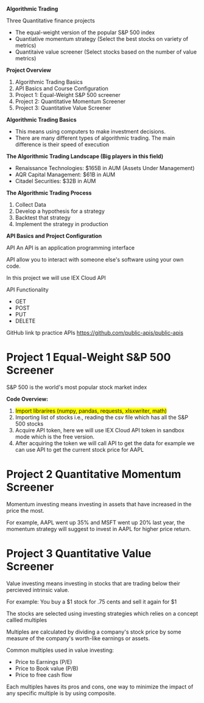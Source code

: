 **Algorithmic Trading**

Three Quantitative finance projects

- The equal-weight version of the popular S&P 500 index
- Quantiative momentum strategy (Select the best stocks on variety of metrics)
- Quantitaive value screener (Select stocks based on the number of value metrics)

**Project Overview**
1. Algorithmic Trading Basics
2. API Basics and Course Configuration
3. Project 1: Equal-Weight S&P 500 screener
4. Project 2: Quantitative Momentum Screener
5. Project 3: Quantitative Value Screener

**Algorithmic Trading Basics**
- This means using computers to make investment decisions.
- There are many different types of algorithmic trading. The main difference is their speed of execution

**The Algorithmic Trading Landscape (Big players in this field)**
- Renaissance Technologies: $165B in AUM (Assets Under Management)
- AQR Capital Management: $61B in AUM 
- Citadel Securities: $32B in AUM

**The Algorithmic Trading Process**
1. Collect Data
2. Develop a hypothesis for a strategy
3. Backtest that strategy
4. Implement the strategy in production

**API Basics and Project Configuration**

API 
An API is an application programming interface

API allow you to interact with someone else's software using your own code.

In this project we will use IEX Cloud API

API Functionality
- GET
- POST
- PUT
- DELETE

GitHub link tp practice APIs
https://github.com/public-apis/public-apis

# Project 1 Equal-Weight S&P 500 Screener
S&P 500 is the world's most popular stock market index

**Code Overview:**

1. <span style="background-color: yellow">Import librarires (numpy, pandas, requests, xlsxwriter, math)
2. Importing list of stocks i.e., reading the csv file which has all the S&P 500 stocks 
3. Acquire API token, here we will use IEX Cloud API token in sandbox mode which is the free version.
4. After acquiring the token we will call API to get the data for example we can use API to get the current stock price for AAPL</span>


# Project 2 Quantitative Momentum Screener
Momentum investing means investing in assets that have increased in the price the most.

For example, AAPL went up 35% and MSFT went up 20% last year, the momentum strategy will suggest to invest in AAPL for higher price return.


# Project 3 Quantitative Value Screener
Value investing means investing in stocks that are trading below their percieved intrinsic value.

For example: You buy a $1 stock for .75 cents and sell it again for $1

The stocks are selected using investing strategies which relies on a concept callled multiples

Multiples are calculated by dividing a company's stock price by some measure of the company's worth-like earnings or assets.

Common multiples used in value investing:
- Price to Earnings (P/E)
- Price to Book value (P/B)
- Price to free cash flow 

Each multiples haves its pros and cons, one way to minimize the impact of any specific multiple is by using composite.
